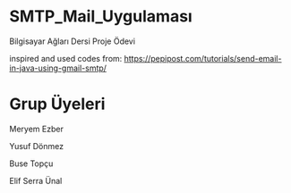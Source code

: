 # SMTP_Mail_Uygulaması
Bilgisayar Ağları Dersi Proje Ödevi

inspired and used codes from: https://pepipost.com/tutorials/send-email-in-java-using-gmail-smtp/

# Grup Üyeleri 
Meryem Ezber

Yusuf Dönmez

Buse Topçu

Elif Serra Ünal
